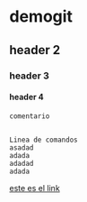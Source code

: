 # demogit
## header 2
### header 3
#### header 4
`comentario `

```

Linea de comandos
asadad
adada
adadad
adada 

```

[este es el link](https://cloud.ibm.com/docs/search/virtual%20server?locale=es)

